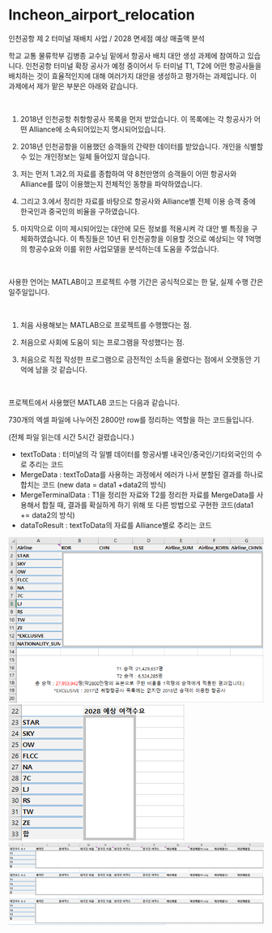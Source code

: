 # Incheon_airport_relocation
인천공항 제 2 터미널 재배치 사업 / 2028 면세점 예상 매출액 분석

학교 교통 물류학부 김병종 교수님 밑에서 항공사 배치 대안 생성 과제에 참여하고 있습니다. 인천공항 터미널 확장 공사가 예정 중이어서 두 터미널 T1, T2에 어떤 항공사들을 배치하는 것이 효율적인지에 대해 여러가지 대안을 생성하고 평가하는 과제입니다.  이 과제에서 제가 맡은 부분은 아래와 같습니다.

​

1. 2018년 인천공항 취항항공사 목록을 먼저 받았습니다. 이 목록에는 각 항공사가 어떤 Alliance에 소속되어있는지 명시되어있습니다.

2. 2018년 인천공항을 이용했던 승객들의 간략한 데이터를 받았습니다. 개인을 식별할 수 있는 개인정보는 일체 들어있지 않습니다.

3. 저는 먼저 1.과2.의 자료를 종합하여 약 8천만명의 승객들이 어떤 항공사와 Alliance를 많이 이용했는지 전체적인 동향을 파악하였습니다. 

4. 그리고 3.에서 정리한 자료를 바탕으로 항공사와 Alliance별 전체 이용 승객 중에 한국인과 중국인의 비율을 구하였습니다. 

5. 마지막으로 이미 제시되어있는 대안에 모든 정보를 적용시켜 각 대안 별 특징을 구체화하였습니다. 이 특징들은 10년 뒤 인천공항을 이용할 것으로 예상되는 약 1억명의 항공수요와 이를 위한 사업모델을 분석하는데 도움을 주었습니다.

​

사용한 언어는 MATLAB이고 프로젝트 수행 기간은 공식적으로는 한 달, 실제 수행 간은 일주일입니다.

​

1. 처음 사용해보는 MATLAB으로 프로젝트를 수행했다는 점.

2. 처음으로 사회에 도움이 되는 프로그램을 작성했다는 점.

3. 처음으로 직접 작성한 프로그램으로 금전적인 소득을 올렸다는 점에서 오랫동안 기억에 남을 것 같습니다.

​

프로젝트에서 사용했던 MATLAB 코드는 다음과 같습니다.

730개의 엑셀 파일에 나누어진 2800만 row를 정리하는 역할을 하는 코드들입니다.

(전체 파일 읽는데 시간 5시간 걸렸습니다.)

- textToData : 터미널의 각 일별 데이터를 항공사별 내국인/중국인/기타외국인의 수로 추리는 코드
- MergeData : textToData를 사용하는 과정에서 에러가 나서 분할된 결과를 하나로 합치는 코드 (new data = data1 +data2의 방식)
- MergeTerminalData : T1을 정리한 자료와 T2를 정리한 자료를 MergeData를 사용해서 합칠 때, 결과를 확실하게 하기 위해 또 다른 방법으로 구현한 코드(data1 += data2의 방식)
- dataToResult : textToData의 자료를 Alliance별로 추리는 코드

![result-1](/assets/images/result-1.jpg)  
![result-2](/assets/images/result-2.jpg)  
![result-3](/assets/images/result-3.jpg)  
